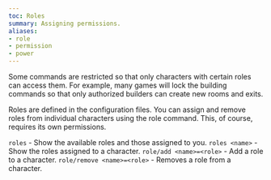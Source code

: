 ```yaml
---
toc: Roles
summary: Assigning permissions.
aliases:
- role
- permission
- power
---
```

Some commands are restricted so that only characters with certain roles can access them.  For example, many games will lock the building commands so that only authorized builders can create new rooms and exits.

Roles are defined in the configuration files.  You can assign and remove roles from individual characters using the role command.  This, of course, requires its own permissions.

`roles` - Show the available roles and those assigned to you.
`roles <name>` - Show the roles assigned to a character.
`role/add <name>=<role>` - Add a role to a character.
`role/remove <name>=<role>` - Removes a role from a character.
